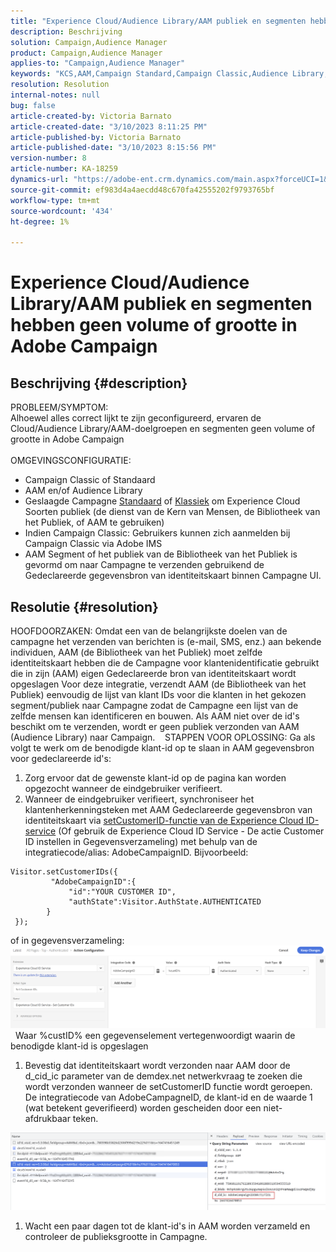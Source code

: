 ```yaml
---
title: "Experience Cloud/Audience Library/AAM publiek en segmenten hebben geen volume of grootte in Adobe Campaign"
description: Beschrijving
solution: Campaign,Audience Manager
product: Campaign,Audience Manager
applies-to: "Campaign,Audience Manager"
keywords: "KCS,AAM,Campaign Standard,Campaign Classic,Audience Library,People Core Service,Experience Cloud publiek"
resolution: Resolution
internal-notes: null
bug: false
article-created-by: Victoria Barnato
article-created-date: "3/10/2023 8:11:25 PM"
article-published-by: Victoria Barnato
article-published-date: "3/10/2023 8:15:56 PM"
version-number: 8
article-number: KA-18259
dynamics-url: "https://adobe-ent.crm.dynamics.com/main.aspx?forceUCI=1&pagetype=entityrecord&etn=knowledgearticle&id=4787acb6-7fbf-ed11-83ff-6045bd006b3d"
source-git-commit: ef983d4a4aecdd48c670fa42555202f9793765bf
workflow-type: tm+mt
source-wordcount: '434'
ht-degree: 1%

---
```


# Experience Cloud/Audience Library/AAM publiek en segmenten hebben geen volume of grootte in Adobe Campaign

## Beschrijving {#description}

PROBLEEM/SYMPTOM:
<br>Alhoewel alles correct lijkt te zijn geconfigureerd, ervaren de Cloud/Audience Library/AAM-doelgroepen en segmenten geen volume of grootte in Adobe Campaign
<br> 
<br>OMGEVINGSCONFIGURATIE:<br>
- Campaign Classic of Standaard
- AAM en/of Audience Library
- Geslaagde Campagne [Standaard](https://experienceleague.adobe.com/docs/campaign-standard/using/integrating-with-adobe-cloud/working-with-campaign-and-audience-manager-or-people-core-service/provisioning-and-configuring-integration-with-audience-manager-or-people-core-service.html?lang=en) of [Klassiek](https://experienceleague.adobe.com/docs/campaign-classic/using/integrating-with-adobe-experience-cloud/audience-sharing/configuring-shared-audiences-integration-in-adobe-campaign.html?lang=en) om Experience Cloud Soorten publiek (de dienst van de Kern van Mensen, de Bibliotheek van het Publiek, of AAM te gebruiken)
- Indien Campaign Classic: Gebruikers kunnen zich aanmelden bij Campaign Classic via Adobe IMS
- AAM Segment of het publiek van de Bibliotheek van het Publiek is gevormd om naar Campagne te verzenden gebruikend de Gedeclareerde gegevensbron van identiteitskaart binnen Campagne UI.



## Resolutie {#resolution}


HOOFDOORZAKEN: Omdat een van de belangrijkste doelen van de campagne het verzenden van berichten is (e-mail, SMS, enz.) aan bekende individuen, AAM (de Bibliotheek van het Publiek) moet zelfde identiteitskaart hebben die de Campagne voor klantenidentificatie gebruikt die in zijn (AAM) eigen Gedeclareerde bron van identiteitskaart wordt opgeslagen Voor deze integratie, verzendt AAM (de Bibliotheek van het Publiek) eenvoudig de lijst van klant IDs voor die klanten in het gekozen segment/publiek naar Campagne zodat de Campagne een lijst van de zelfde mensen kan identificeren en bouwen. Als AAM niet over de id&#39;s beschikt om te verzenden, wordt er geen publiek verzonden van AAM (Audience Library) naar Campaign. 
 
STAPPEN VOOR OPLOSSING: Ga als volgt te werk om de benodigde klant-id op te slaan in AAM gegevensbron voor gedeclareerde id&#39;s:

1. Zorg ervoor dat de gewenste klant-id op de pagina kan worden opgezocht wanneer de eindgebruiker verifieert.
2. Wanneer de eindgebruiker verifieert, synchroniseer het klantenherkenningsteken met AAM Gedeclareerde gegevensbron van identiteitskaart via [setCustomerID-functie van de Experience Cloud ID-service](https://experienceleague.adobe.com/docs/id-service/using/id-service-api/methods/setcustomerids.html?lang=en) (Of gebruik de Experience Cloud ID Service - De actie Customer ID instellen in Gegevensverzameling) met behulp van de integratiecode/alias: AdobeCampaignID. Bijvoorbeeld:



```
Visitor.setCustomerIDs({
         "AdobeCampaignID":{ 
             "id":"YOUR CUSTOMER ID", 
             "authState":Visitor.AuthState.AUTHENTICATED 
        } 
 });
```


of in gegevensverzameling:
![](assets/4e9305cf-76a5-ec11-983f-0022480b028f.png)
 
Waar %custID% een gegevenselement vertegenwoordigt waarin de benodigde klant-id is opgeslagen

1. Bevestig dat identiteitskaart wordt verzonden naar AAM door de d_cid_ic parameter van de demdex.net netwerkvraag te zoeken die wordt verzonden wanneer de setCustomerID functie wordt geroepen. De integratiecode van AdobeCampagneID, de klant-id en de waarde 1 (wat betekent geverifieerd) worden gescheiden door een niet-afdrukbaar teken.


![](assets/4f9305cf-76a5-ec11-983f-0022480b028f.png)

1. Wacht een paar dagen tot de klant-id&#39;s in AAM worden verzameld en controleer de publieksgrootte in Campagne.


